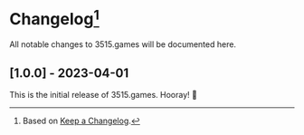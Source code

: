 # Changelog[^1]

All notable changes to 3515.games will be documented here.

## <a name="1-0-0">[1.0.0] - 2023-04-01</a>

This is the initial release of 3515.games. Hooray! 🎉

[^1]: Based on [Keep a Changelog](http://keepachangelog.com).

